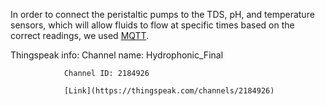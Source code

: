 In order to connect the peristaltic pumps to the TDS, pH, and temperature sensors, which will allow fluids to flow at specific times based on the correct readings, we used [MQTT](https://mqtt.org/).

Thingspeak info:
                Channel name: Hydrophonic_Final
                
                Channel ID: 2184926
                
                [Link](https://thingspeak.com/channels/2184926)
                
